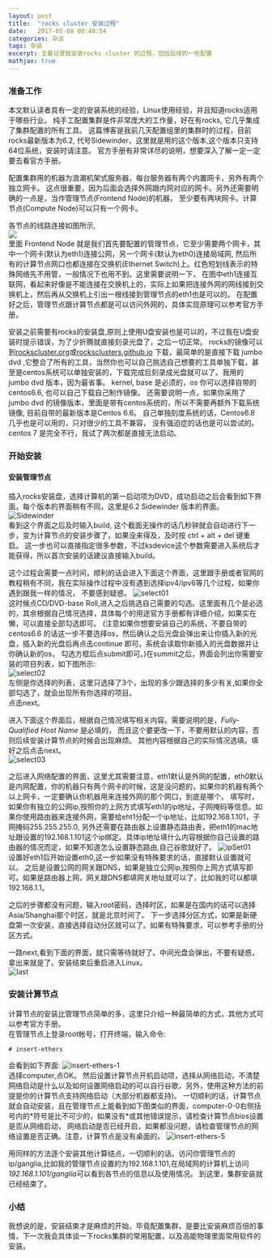 ```yaml
---
layout: post
title:  "rocks cluster 安装过程"
date:   2017-05-08 00:48:54
categories: 杂谈
tags: 杂谈
excerpt: 主要记录我安装rocks cluster 的过程，包括后续的一些配置    
mathjax: true
---
```

### 准备工作
本文默认读者具有一定的安装系统的经验，Linux使用经验，并且知道rocks适用于哪些行业。
纯手工配置集群是件非常庞大的工作量，好在有rocks, 它几乎集成了集群配置的所有工具。
这篇博客是我前几天配置组里的集群时的过程，目前rocks最新版本为6.2, 代号Sidewinder，这里就是用的这个版本,这个版本只支持64位系统，安装时请注意。
官方手册有非常详尽的说明，想要深入了解一定一定要去看官方手册。

配置集群用的机器为浪潮机架式服务器，每台服务器有两个内置网卡，另外有两个独立网卡。
这点很重要，因为后面会选择外网跟内网对应的网卡。另外还需要明确的一点是，当作管理节点(Frontend Node)的机器，
至少要有两块网卡。计算节点(Compute Node)可以只有一个网卡。

各节点的线路连接如图所示,    
![]({{site.url}}/assets/rocks/physical_assembly.png)    
里面 Frontend Node 就是我们首先要配置的管理节点，它至少需要两个网卡，其中一个网卡(默认为eth1)连接公网，另一个网卡(默认为eth0)连接局域网,
然后所有的计算节点网口也都连接在交换机(Ethernet Switch)上。红色短划线表示的特殊网络先不用管，一般情况下也用不到。这里需要说明一下，
在图中eth1连接互联网，看起来好像是不能连接在交换机上的，实际上如果把连接外网的网线接到交换机上，然后再从交换机上引出一根线接到管理节点的eth1也是可以的。
在配置好之后，管理节点跟计算节点都是可以访问外网的，具体实现原理可以参考官方手册。

安装之前需要有rocks的安装盘,原则上使用U盘安装也是可以的，不过我在U盘安装时提示错误，为了少折腾就直接刻录光盘了，之后一切正常。
rocks的镜像可以到[rockscluster.org](http://www.rocksclusters.org/wordpress/?page_id=508)或[rocksclusters.github.io](https://rocksclusters.github.io/downloads/2015-05-11-download-rocks-6-2-sidewinder.html)
下载，最简单的是直接下载 jumbo dvd ,它整合了所有的工具，当然你也可以自己挑选自己想要的工具单独下载，甚至是centos系统可以单独安装的，下载完成后刻录成光盘就可以了。我用的 jumbo dvd 版本，因为最省事。
kernel, base 是必须的，os 你可以选择自带的centos6.6, 也可以自己下载自己制作镜像。
还需要说明一点，如果你采用了 jumbo dvd 的镜像版本，里面是带有centos系统的，所以不需要再额外下载系统镜像, 目前自带的最新版本是Centos 6.6。
自己单独刻度系统的话，Centos6.8 几乎也是可以用的，只对很少的工具不兼容，
没有强迫症的话也是可以尝试的。centos 7 是完全不行，我试了两次都是直接无法启动。

### 开始安装

#### 安装管理节点
插入rocks安装盘，选择计算机的第一启动项为DVD，成功启动之后会看到如下界面，每个版本的界面稍有不同，这里是6.2 Sidewinder 版本的界面。  
![Sidewinder](https://leeyeel.github.io/assets/rocks/Sidewinder.png)    
看到这个界面之后及时输入build, 这个截面无操作的话几秒钟就会自动进行下一步，变为计算节点的安装步骤了，如果没来得及，及时按 ctrl + alt + del 键重启。
这一步也可以直接指定很多参数，不过ksdevice这个参数需要进入系统后才能获得，所以首次安装的话建议直接输入build。

这个过程会需要一点时间，顺利的话会进入下面这个界面，这里跟手册或者官网的教程稍有不同，我在实际操作过程中没有遇到选择ipv4/ipv6等几个过程，如果你遇到跟我一样的情况，
不要感到疑惑。
![select01](https://github.com/leeyeel/leeyeel.github.io/blob/master/image/rocks/select01.png)    
这时候点CD/DVD-base Roll,进入之后挑选自己需要的勾选。这里面有几个是必选的，其余根据自己情况选择，具体每个的用途官方手册都有详细介绍，如果实在懒，可以直接全部勾选即可。
(注意如果你想要安装自己的系统，不要自带的centos6.6 的话这一步不要选择os，然后确认之后光盘会弹出来让你插入新的光盘，插入新的光盘后再点击continue 即可。系统会读取你新插入的光盘数据并让你确认新的os，
勾选方框后点submit即可。)在summit之后，界面会列出你需要安装的项目列表，如下图所示:  
![select02](https://github.com/leeyeel/leeyeel.github.io/blob/master/image/rocks/select02.png)    
左侧是你选择的列表，这里只选择了3个，出现的多少跟选择的多少有关,如果你全部勾选了，就会出现所有你选择的项目。  
点击next。

进入下面这个界面后，根据自己情况填写相关内容。需要说明的是，*Fully-Qualified Host Name* 是必填的， 而且这个要更改一下，不要用默认的内容，否则后续安装计算节点的时候会出现麻烦。
其他内容根据自己的实际情况选填。填好之后点击next。      
![select03](https://github.com/leeyeel/leeyeel.github.io/blob/master/image/rocks/select03.png)    

之后进入网络配置的界面，这里尤其需要注意，eth1默认是外网的配置，eth0默认是内网配置，你的机器只有两个网卡的时候，这是没问题的，如果你的机器有两个以上网卡，一定要确认你机器用来连接外网的那个网口，到底是哪个。
填写时，如果你有独立的公网ip,按照你的上网方式填写eth1的ip地址，子网掩码等信息。如果你使用路由器来连接外网，需要给eht1分配一个ip地址，比如192.168.1.101，子网掩码255.255.255.0, 
另外还需要在路由器上设置静态路由表，把eth1的mac地址跟设置的192.168.1.101这个ip绑定。具体ip地址填什么内容根据你自己设置的路由器的情况而定，如果不知道怎么设置静态路由,自己谷歌就好了。
![ipSet01](https://github.com/leeyeel/leeyeel.github.io/blob/master/image/rocks/ipSet01.png)    
设置好eth1后开始设置eth0,这一步如果没有特殊要求的话，直接默认设置就可以。
之后是设置公网的网关跟DNS，如果是独立公网ip,按照你上网方式填写即可。如果是路由器上网，网关跟DNS都填网关地址就可以了，比如我的可以都填192.168.1.1。

之后的步骤都没有问题，输入root密码，选择时区，如果是在国内的话可以选择Asia/Shanghai那个时区，就是北京时间了。
下一步选择分区方式，如果是新硬盘第一次安装，直接选择自动分区就可以了。如果有特殊要求，可以参考手册的分区方式。

一路next,看到下面的界面，就只需等待就好了。中间光盘会弹出，不要有疑惑，拿出来就是了。安装结束后重启进入Linux。   
![last](https://github.com/leeyeel/leeyeel.github.io/blob/master/image/rocks/last.png)     

### 安装计算节点
计算节点的安装比管理节点简单的多，这里只介绍一种最简单的方式，其他方式可以参考官方手册。    
在管理节点上登录root帐号，打开终端，输入命令:
```
# insert-ethers
```
会看到如下界面:
![insert-ethers-1](https://github.com/leeyeel/leeyeel.github.io/blob/master/image/rocks/insert-ethers-1.png)     
选择computer,点OK。 然后设置计算节点开机启动项，选择从网络启动，不清楚网络启动是什么以及如何设置网络启动的可以自行谷歌，另外，使用这种方法的前提是你的计算节点支持网络启动（大部分机器都支持)。
一切顺利的话，计算节点就会自动安装，且在管理节点上能看到如下图类似的界面，computer-0-0右侧括号内的\*符号是比不可少的，如果没有\*或其他错误提示，请检查计算节点bios设置是否从网络启动，
网络启动是否已经开启，如果都没问题，请检查管理节点的网络设置是否正确。注意，计算节点是没有桌面的。
![insert-ethers-5](https://github.com/leeyeel/leeyeel.github.io/blob/master/image/rocks/insert-ethers-5.png)     

用同样的方法逐个安装其他计算结点，一切顺利的话。访问你管理节点的ip/ganglia,比如我的管理节点设置的为192.168.1.101,在局域网的计算机上访问 *192.168.1.101/ganglia*可以看到各节点的信息以及使用情况。
到这里，集群安装就已经结束了。    

### 小结
我想说的是，安装结束才是麻烦的开始，毕竟配置集群，是要比安装麻烦百倍的事情，下一次我会具体谈一下rocks集群的常用配置，以及高能物理里面常用软件的安装。
